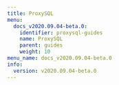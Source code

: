 ```yaml
---
title: ProxySQL
menu:
  docs_v2020.09.04-beta.0:
    identifier: proxysql-guides
    name: ProxySQL
    parent: guides
    weight: 10
menu_name: docs_v2020.09.04-beta.0
info:
  version: v2020.09.04-beta.0
---
```


